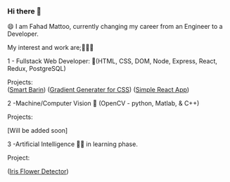 ### Hi there 👋
😄 I am Fahad Mattoo, currently changing my career from an Engineer to a Developer.

My interest and work are;🔭🤔🌱

1 - Fullstack Web Developer: 🔭(HTML, CSS, DOM, Node, Express, React, Redux, PostgreSQL)

   Projects:   
  ([Smart Barin](https://smart-brain-md.herokuapp.com/))
  ([Gradient Generater for CSS](https://mattoofahad.github.io/gradient-generator/))
  ([Simple React App](https://mattoofahad.github.io/robo/))
    
2 -Machine/Computer Vision 🔭 (OpenCV - python, Matlab, & C++)

Projects: 

[Will be added soon]
  
3 -Artificial Intelligence 🤔🌱 in learning phase.

Project:

 ([Iris Flower Detector](https://flower-detector.herokuapp.com/))  

<!--
**mattoofahad/mattoofahad** is a ✨ _special_ ✨ repository because its `README.md` (this file) appears on your GitHub profile.

Here are some ideas to get you started:

- 🔭 I’m currently working on ...
- 🌱 I’m currently learning ...
- 👯 I’m looking to collaborate on ...
- 🤔 I’m looking for help with ...
- 💬 Ask me about ...
- 📫 How to reach me: ...
- 😄 Pronouns: ...
- ⚡ Fun fact: ...
-->
